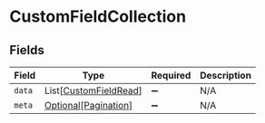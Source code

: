 # CustomFieldCollection


## Fields

| Field                                                           | Type                                                            | Required                                                        | Description                                                     |
| --------------------------------------------------------------- | --------------------------------------------------------------- | --------------------------------------------------------------- | --------------------------------------------------------------- |
| `data`                                                          | List[[CustomFieldRead](../../models/shared/customfieldread.md)] | :heavy_minus_sign:                                              | N/A                                                             |
| `meta`                                                          | [Optional[Pagination]](../../models/shared/pagination.md)       | :heavy_minus_sign:                                              | N/A                                                             |